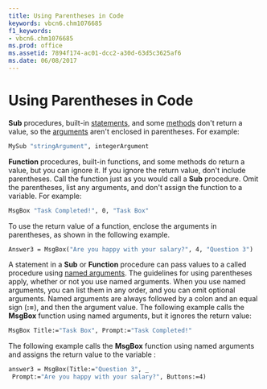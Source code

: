 ```yaml
---
title: Using Parentheses in Code
keywords: vbcn6.chm1076685
f1_keywords:
- vbcn6.chm1076685
ms.prod: office
ms.assetid: 7894f174-ac01-dcc2-a30d-63d5c3625af6
ms.date: 06/08/2017
---
```



# Using Parentheses in Code

 **Sub** procedures, built-in [statements](../../Glossary/vbe-glossary.md#statement), and some [methods](../../Glossary/vbe-glossary.md#method) don't return a value, so the [arguments](../../Glossary/vbe-glossary.md#argument) aren't enclosed in parentheses. For example:


```vb
MySub "stringArgument", integerArgument 

```


 **Function** procedures, built-in functions, and some methods do return a value, but you can ignore it. If you ignore the return value, don't include parentheses. Call the function just as you would call a **Sub** procedure. Omit the parentheses, list any arguments, and don't assign the function to a variable. For example:




```vb
MsgBox "Task Completed!", 0, "Task Box" 

```

To use the return value of a function, enclose the arguments in parentheses, as shown in the following example.



```vb
Answer3 = MsgBox("Are you happy with your salary?", 4, "Question 3") 

```

A statement in a  **Sub** or **Function** procedure can pass values to a called procedure using [named arguments](../../Glossary/vbe-glossary.md#named-argument). The guidelines for using parentheses apply, whether or not you use named arguments. When you use named arguments, you can list them in any order, and you can omit optional arguments. Named arguments are always followed by a colon and an equal sign (**:=**), and then the argument value.
The following example calls the  **MsgBox** function using named arguments, but it ignores the return value:



```vb
MsgBox Title:="Task Box", Prompt:="Task Completed!" 

```

The following example calls the  **MsgBox** function using named arguments and assigns the return value to the variable :



```vb
answer3 = MsgBox(Title:="Question 3", _ 
 Prompt:="Are you happy with your salary?", Buttons:=4) 

```


